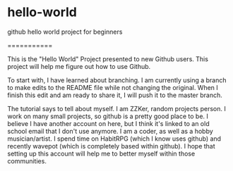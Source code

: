 hello-world
===========

github hello world project for beginners

===========

This is the "Hello World" Project presented to new Github users. This project will help me figure out how to use Github.

To start with, I have learned about branching. I am currently using a branch to make edits to the README file while not changing the original. When I finish this edit and am ready to share it, I will push it to the master branch.

The tutorial says to tell about myself. I am ZZKer, random projects person. I work on many small projects, so github is a pretty good place to be. I believe I have another account on here, but I think it's linked to an old school email that I don't use anymore. I am a coder, as well as a hobby musician/artist. I spend time on HabitRPG (which I know uses github) and recently wavepot (which is completely based within github). I hope that setting up this account will help me to better myself within those communities.
